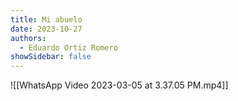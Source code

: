 ```yaml
---
title: Mi abuelo
date: 2023-10-27
authors:
  - Eduardo Ortiz Romero
showSidebar: false
---
```



![[WhatsApp Video 2023-03-05 at 3.37.05 PM.mp4]]